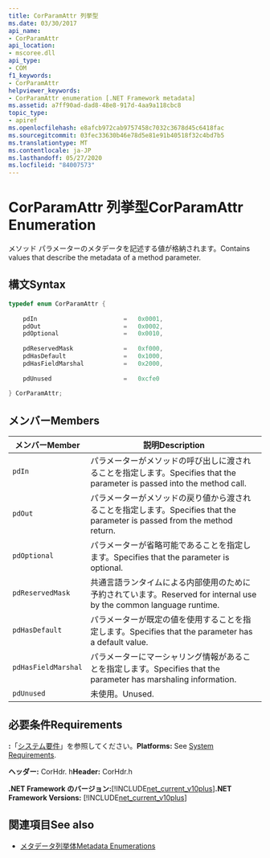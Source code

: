 ```yaml
---
title: CorParamAttr 列挙型
ms.date: 03/30/2017
api_name:
- CorParamAttr
api_location:
- mscoree.dll
api_type:
- COM
f1_keywords:
- CorParamAttr
helpviewer_keywords:
- CorParamAttr enumeration [.NET Framework metadata]
ms.assetid: a7ff90ad-dad8-48e8-917d-4aa9a118cbc8
topic_type:
- apiref
ms.openlocfilehash: e8afcb972cab9757458c7032c3678d45c6418fac
ms.sourcegitcommit: 03fec33630b46e78d5e81e91b40518f32c4bd7b5
ms.translationtype: MT
ms.contentlocale: ja-JP
ms.lasthandoff: 05/27/2020
ms.locfileid: "84007573"
---
```

# <a name="corparamattr-enumeration"></a><span data-ttu-id="cb701-102">CorParamAttr 列挙型</span><span class="sxs-lookup"><span data-stu-id="cb701-102">CorParamAttr Enumeration</span></span>
<span data-ttu-id="cb701-103">メソッド パラメーターのメタデータを記述する値が格納されます。</span><span class="sxs-lookup"><span data-stu-id="cb701-103">Contains values that describe the metadata of a method parameter.</span></span>  
  
## <a name="syntax"></a><span data-ttu-id="cb701-104">構文</span><span class="sxs-lookup"><span data-stu-id="cb701-104">Syntax</span></span>  
  
```cpp  
typedef enum CorParamAttr {  
  
    pdIn                        =   0x0001,  
    pdOut                       =   0x0002,  
    pdOptional                  =   0x0010,  
  
    pdReservedMask              =   0xf000,  
    pdHasDefault                =   0x1000,  
    pdHasFieldMarshal           =   0x2000,  
  
    pdUnused                    =   0xcfe0  
  
} CorParamAttr;  
```  
  
## <a name="members"></a><span data-ttu-id="cb701-105">メンバー</span><span class="sxs-lookup"><span data-stu-id="cb701-105">Members</span></span>  
  
|<span data-ttu-id="cb701-106">メンバー</span><span class="sxs-lookup"><span data-stu-id="cb701-106">Member</span></span>|<span data-ttu-id="cb701-107">説明</span><span class="sxs-lookup"><span data-stu-id="cb701-107">Description</span></span>|  
|------------|-----------------|  
|`pdIn`|<span data-ttu-id="cb701-108">パラメーターがメソッドの呼び出しに渡されることを指定します。</span><span class="sxs-lookup"><span data-stu-id="cb701-108">Specifies that the parameter is passed into the method call.</span></span>|  
|`pdOut`|<span data-ttu-id="cb701-109">パラメーターがメソッドの戻り値から渡されることを指定します。</span><span class="sxs-lookup"><span data-stu-id="cb701-109">Specifies that the parameter is passed from the method return.</span></span>|  
|`pdOptional`|<span data-ttu-id="cb701-110">パラメーターが省略可能であることを指定します。</span><span class="sxs-lookup"><span data-stu-id="cb701-110">Specifies that the parameter is optional.</span></span>|  
|`pdReservedMask`|<span data-ttu-id="cb701-111">共通言語ランタイムによる内部使用のために予約されています。</span><span class="sxs-lookup"><span data-stu-id="cb701-111">Reserved for internal use by the common language runtime.</span></span>|  
|`pdHasDefault`|<span data-ttu-id="cb701-112">パラメーターが既定の値を使用することを指定します。</span><span class="sxs-lookup"><span data-stu-id="cb701-112">Specifies that the parameter has a default value.</span></span>|  
|`pdHasFieldMarshal`|<span data-ttu-id="cb701-113">パラメーターにマーシャリング情報があることを指定します。</span><span class="sxs-lookup"><span data-stu-id="cb701-113">Specifies that the parameter has marshaling information.</span></span>|  
|`pdUnused`|<span data-ttu-id="cb701-114">未使用。</span><span class="sxs-lookup"><span data-stu-id="cb701-114">Unused.</span></span>|  
  
## <a name="requirements"></a><span data-ttu-id="cb701-115">必要条件</span><span class="sxs-lookup"><span data-stu-id="cb701-115">Requirements</span></span>  
 <span data-ttu-id="cb701-116">**:**「[システム要件](../../get-started/system-requirements.md)」を参照してください。</span><span class="sxs-lookup"><span data-stu-id="cb701-116">**Platforms:** See [System Requirements](../../get-started/system-requirements.md).</span></span>  
  
 <span data-ttu-id="cb701-117">**ヘッダー:** CorHdr. h</span><span class="sxs-lookup"><span data-stu-id="cb701-117">**Header:** CorHdr.h</span></span>  
  
 <span data-ttu-id="cb701-118">**.NET Framework のバージョン:**[!INCLUDE[net_current_v10plus](../../../../includes/net-current-v10plus-md.md)]</span><span class="sxs-lookup"><span data-stu-id="cb701-118">**.NET Framework Versions:** [!INCLUDE[net_current_v10plus](../../../../includes/net-current-v10plus-md.md)]</span></span>  
  
## <a name="see-also"></a><span data-ttu-id="cb701-119">関連項目</span><span class="sxs-lookup"><span data-stu-id="cb701-119">See also</span></span>

- [<span data-ttu-id="cb701-120">メタデータ列挙体</span><span class="sxs-lookup"><span data-stu-id="cb701-120">Metadata Enumerations</span></span>](metadata-enumerations.md)
